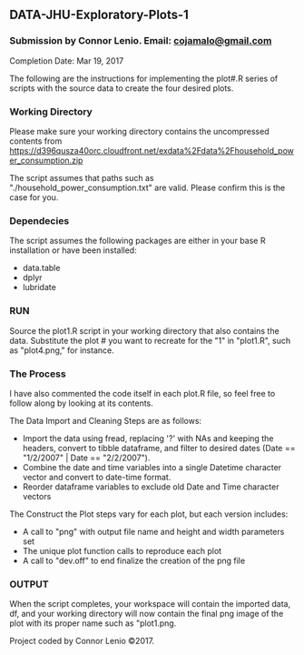 ## DATA-JHU-Exploratory-Plots-1
### Submission by Connor Lenio. Email: cojamalo@gmail.com
Completion Date: Mar 19, 2017

The following are the instructions for implementing the plot#.R series of scripts with the source data to create the four desired plots.

### Working Directory
Please make sure your working directory contains the uncompressed contents from https://d396qusza40orc.cloudfront.net/exdata%2Fdata%2Fhousehold_power_consumption.zip

The script assumes that paths such as "./household_power_consumption.txt" are valid. Please confirm this is the case for you.

### Dependecies
The script assumes the following packages are either in your base R installation or have been installed:
- data.table
- dplyr
- lubridate

### RUN
Source the plot1.R script in your working directory that also contains the data. Substitute the plot # you want to recreate for the "1" in "plot1.R", such as "plot4.png," for instance.  

### The Process
I have also commented the code itself in each plot.R file, so feel free to follow along by looking at its contents.

The Data Import and Cleaning Steps are as follows:
- Import the data using fread, replacing '?' with NAs and keeping the headers, convert to tibble dataframe, and filter to desired dates (Date == "1/2/2007" | Date == "2/2/2007").
- Combine the date and time variables into a single Datetime character vector and convert to date-time format.
- Reorder dataframe variables to exclude old Date and Time character vectors
  
The Construct the Plot steps vary for each plot, but each version includes:
- A call to "png" with output file name and height and width parameters set
- The unique plot function calls to reproduce each plot
- A call to "dev.off" to end finalize the creation of the png file


### OUTPUT
When the script completes, your workspace will contain the imported data, df, and your working directory will now contain the final png image of the plot with its proper name such as "plot1.png.

Project coded by Connor Lenio ©2017. 



